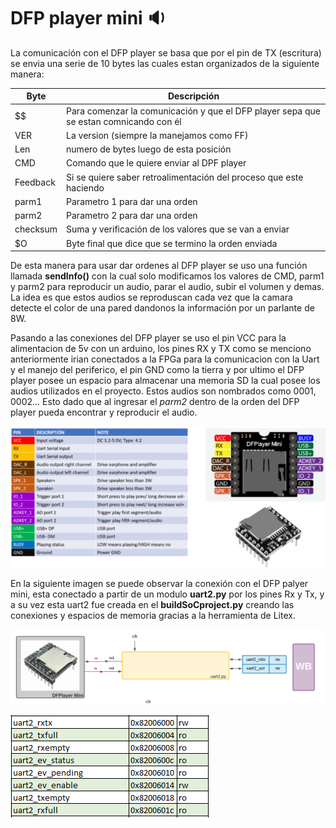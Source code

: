 # DFP player mini :sound:
 La comunicación con el DFP player se basa que por el pin de TX (escritura) se envia una serie de 10 bytes las cuales estan organizados de la siguiente manera:


| Byte | Descripción |
| ------------- | ------------- |
|  $$ | Para comenzar la comunicación y que el DFP player sepa que se estan comnicando con él |
| VER | La version (siempre la manejamos como FF) |
| Len | numero de bytes luego de esta posición |
| CMD | Comando que le quiere enviar al DPF player  |
| Feedback | Si se quiere saber retroalimentación del proceso que este haciendo |
| parm1 | Parametro 1 para dar una orden  |
| parm2 | Parametro 2 para dar una orden  |
| checksum | Suma y verificación de los valores que se van a enviar |
| $O | Byte final que dice que se termino la orden enviada |

De esta manera para usar dar ordenes al DFP player se uso una función llamada **sendInfo()** con la cual solo modificamos los valores de CMD, parm1 y parm2 para reproducir un audio, parar el audio, subir el volumen y demas. La idea es que estos audios se reproduscan cada vez que la camara detecte el color de una pared dandonos la información por un parlante de 8W.

Pasando a las conexiones del DFP player se uso el pin VCC para la alimentacion de 5v con un arduino, los pines RX y TX como se menciono anteriormente irian conectados a la FPGa para la comunicacion con la Uart y el manejo del periferico, el pin GND como la tierra y por ultimo el DFP player posee un espacio para almacenar una memoria SD la cual posee los audios utilizados en el proyecto. Estos audios son nombrados como 0001, 0002... Esto dado que al ingresar el *parm2* dentro de la orden del DFP player pueda encontrar y reproducir el audio.

![Screenshot](/Imagenes/DFP2.jpg)

En la siguiente imagen se puede observar la conexión con el DFP palyer mini, esta conectado a partir de un modulo **uart2.py** por los pines Rx y Tx, y a su vez esta uart2 fue creada en el **buildSoCproject.py** creando las conexiones y espacios de memoria gracias a la herramienta de Litex.

![Screenshot](/Imagenes/DFP.png)

![Screenshot](/Imagenes/mem_uart2.PNG)
